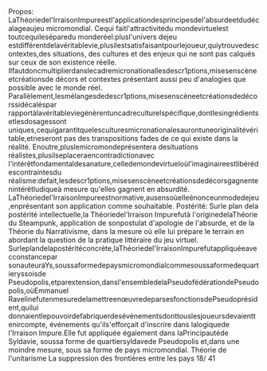 Propos: 
LaThéoriedel'IrraisonImpureestl'applicationdesprincipesdel'absurdeetdudécalageaujeu
micromondial. 
Cequi faitl'attractivitédu mondevirtuelest toutcequileséparedu monderéel:plusl'univers dejeu
estdifférentdelavéritablevie,plusilestsatisfaisantpourlejoueur,quiytrouvedescontextes,des
situations, des cultures et des enjeux qui ne sont pas calqués sur ceux de son existence réelle. 
Ilfautdoncmultiplierdanslecadremicronationallesdescr1ptions,misesenscèneetcréationsde
décors et contextes présentant aussi peu d'analogies que possible avec le monde réel. 
Parallèlement,lesmélangesdedescr1ptions,misesenscèneetcréationsdedécorssidécaléspar
rapportàlavéritableviegénèrentuncadreculturelspécifique,dontlesingrédientsetlesdosagessont
uniques,cequigarantitquelesculturesmicronationalesaurontuneoriginalitévéritable,etneseront
pas des transpositions fades de ce qui existe dans la réalité. 
Enoutre,pluslemicromondeprésentera desituations réalistes,plusilseplaceraencontradictionavec
l'intérêtfondamentaldesanature,celledemondevirtueloùl'imaginaireestlibérédescontraintesdu
réalisme:defait,lesdescr1ptions,misesenscèneetcréationsdedécorsgagnentenintérêtludiqueà
mesure qu'elles gagnent en absurdité. 
LaThéoriedel'IrraisonImpureestnormative,ausensoùelleénonceunmodedejeu,enprésentant
son application comme souhaitable. 
Postérité: 
Surle plan dela postérité intellectuelle,la Théoriedel'Irraison Impurefutà l'originedelaThéorie du
Steampunk, application de sonpostulat d'apologie de l'absurde, et de la Théorie du Narrativisme, dans
la mesure où elle lui prépare le terrain en abordant la question de la pratique littéraire du jeu virtuel. 
Surleplandelapostéritéconcrète,laThéoriedel'IrraisonImpurefutappliquéeavecconstancepar
sonauteuràYs,soussaformedepaysmicromondialcommesoussaformedequartieryssoisde
Pseudopolis,etparextension,dansl'ensembledelaPseudofédérationdePseudopolis,oùEmmanuel
RavelinefutenmesuredelamettreenœuvredeparsesfonctionsdePseudoprésident,quilui
donnaientlepouvoirdefabriquerdesévènementsdonttouslesjoueursdevaienttenircompte,
événements qu'ils'efforçait d'inscrire dans lalogiquede l'Irraison Impure.Elle fut appliquée également
dans laPrincipautéde Syldavie, soussa forme de quartiersyldavede Pseudopolis et,dans une moindre
mesure, sous sa forme de pays micromondial. 
Théorie de l'unitarisme
La suppression des frontières entre les pays
18/ 41